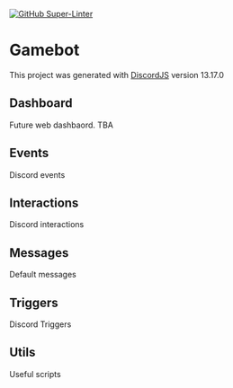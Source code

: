 [![GitHub Super-Linter](https://github.com/schblondie/gamebot/workflows/Lint%20Code%20Base/badge.svg)](https://github.com/marketplace/actions/super-linter)

# Gamebot

This project was generated with [DiscordJS](https://github.com/discordjs/discord.js/) version 13.17.0

## Dashboard

Future web dashbaord. TBA

## Events

Discord events

## Interactions

Discord interactions

## Messages

Default messages

## Triggers

Discord Triggers

## Utils

Useful scripts
